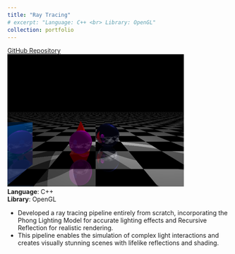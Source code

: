 ```yaml
---
title: "Ray Tracing"
# excerpt: "Language: C++ <br> Library: OpenGL"
collection: portfolio
---
```

[GitHub Repository](https://github.com/mashiyat-mahjabin-prapty/CSE-410-Computer-Graphics/tree/main/Offline%203)  
![Ray Tracing](/images/ray_tracing.bmp)  
**Language**: C++  
**Library**: OpenGL  
- Developed a ray tracing pipeline entirely from scratch, incorporating the Phong Lighting Model for accurate lighting effects and Recursive Reflection for realistic rendering.
- This pipeline enables the simulation of complex light interactions and creates visually stunning scenes with lifelike reflections and shading.
